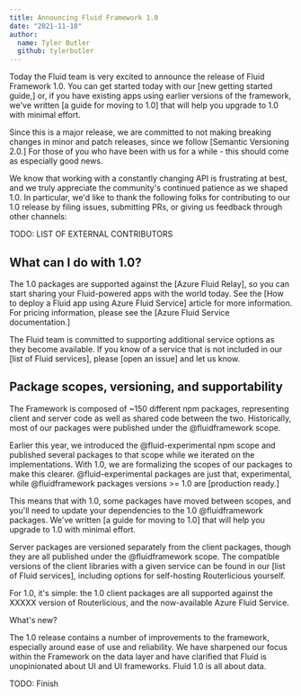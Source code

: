 ```yaml
---
title: Announcing Fluid Framework 1.0
date: "2021-11-18"
author:
  name: Tyler Butler
  github: tylerbutler
---
```



Today the Fluid team is very excited to announce the release of Fluid Framework 1.0. You can get started today with our
[new getting started guide,] or, if you have existing apps using earlier versions of the framework, we've written [a guide for moving to 1.0] that will help you upgrade to 1.0 with minimal effort.

Since this is a major release, we are committed to not making breaking changes in minor and patch releases, since we follow [Semantic Versioning 2.0.] For those of you who have been with us for a while - this should come as especially good news.

We know that working with a constantly changing API is frustrating at best, and we truly appreciate the community's continued patience as we shaped 1.0. In particular, we'd like to thank the following folks for contributing to our 1.0 release by filing issues, submitting PRs, or giving us feedback through other channels:

TODO: LIST OF EXTERNAL CONTRIBUTORS

## What can I do with 1.0?

The 1.0 packages are supported against the [Azure Fluid Relay], so you can start sharing your Fluid-powered apps with the world today. See the [How to deploy a Fluid app using Azure Fluid Service] article for more information. For pricing information, please see the [Azure Fluid Service documentation.]

The Fluid team is committed to supporting additional service options as they become available. If you know of a service that is not included in our [list of Fluid services], please [open an issue] and let us know.

## Package scopes, versioning, and supportability

The Framework is composed of ~150 different npm packages, representing client and server code as well as shared code between the two. Historically, most of our packages were published under the @fluidframework scope.

Earlier this year, we introduced the @fluid-experimental npm scope and published several packages to that scope while we iterated on the implementations. With 1.0, we are formalizing the scopes of our packages to make this clearer. @fluid-experimental packages are just that, experimental, while @fluidframework packages versions >= 1.0 are [production ready.]

This means that with 1.0, some packages have moved between scopes, and you'll need to update your dependencies to the 1.0 @fluidframework packages. We've written [a guide for moving to 1.0] that will help you upgrade to 1.0 with minimal effort.

Server packages are versioned separately from the client packages, though they are all published under the @fluidframework scope. The compatible versions of the client libraries with a given service can be found in our [list of Fluid services], including options for self-hosting Routerlicious yourself.

For 1.0, it's simple: the 1.0 client packages are all supported against the XXXXX version of Routerlicious, and the now-available Azure Fluid Service.

What's new?

The 1.0 release contains a number of improvements to the framework, especially around ease of use and reliability. We have sharpened our focus within the Framework on the data layer and have clarified that Fluid is unopinionated about UI and UI frameworks. Fluid 1.0 is all about data.

TODO: Finish
